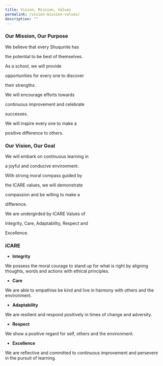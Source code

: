```yaml
---
title: Vision, Mission, Values
permalink: /vision-mission-values/
description: ""
---
```

### **Our Mission, Our Purpose**

We believe that every Shuqunite has

the potential to be best of themselves.

As a school, we will provide

opportunities for every one to discover

their strengths.

We will encourage efforts towards

continuous improvement and celebrate

successes.

We will inspire every one to make a

positive difference to others.

### **Our Vision, Our Goal**

We will embark on continuous learning in

a joyful and conducive environment.

With strong moral compass guided by

the ICARE values, we will demonstrate

compassion and be willing to make a

difference.

We are undergirded by ICARE Values of

Integrity, Care, Adaptability, Respect and

Excellence.

### **iCARE**

* **Integrity**

We possess the moral courage to stand up for what is right by aligning thoughts, words and actions with ethical principles.

* **Care**

We are able to empathise be kind and live in harmony with others and the environment.

* **Adaptability**

We are resilient and respond positively in times of change and adversity.

* **Respect**

We show a positive regard for self, others and the environment.

* **Excellence**

We are reflective and committed to continuous improvement and persevere in the pursuit of learning.